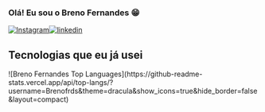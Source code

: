 
### Olá! Eu sou o Breno Fernandes 😁

[![Instagram](https://img.shields.io/badge/Instagram-E4405F?style=for-the-badge&logo=instagram&logoColor=white)](https://www.instagram.com/brenofrds_/)[![linkedin](https://img.shields.io/badge/LinkedIn-0077B5?style=for-the-badge&logo=linkedin&logoColor=white)](https://www.linkedin.com/in/breno-fernandes-594a34231/)


## Tecnologias que eu já usei

<div>
![Breno Fernandes Top Languages](https://github-readme-stats.vercel.app/api/top-langs/?username=Brenofrds&theme=dracula&show_icons=true&hide_border=false&layout=compact)
</div>
